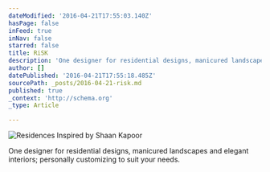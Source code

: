```yaml
---
dateModified: '2016-04-21T17:55:03.140Z'
hasPage: false
inFeed: true
inNav: false
starred: false
title: RiSK
description: 'One designer for residential designs, manicured landscapes and elegant interiors; personally customizing to suit your needs.'
author: []
datePublished: '2016-04-21T17:55:18.485Z'
sourcePath: _posts/2016-04-21-risk.md
published: true
_context: 'http://schema.org'
_type: Article

---
```

![Residences Inspired by Shaan Kapoor ](https://the-grid-user-content.s3-us-west-2.amazonaws.com/c7cd289e-0cee-456f-af50-ff7582bfa0c8.jpg)

One designer for residential designs, manicured landscapes and elegant interiors; personally customizing to suit your needs.